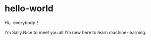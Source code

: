 # hello-world

Hi，everybody！

I'm Sally.Nice to meet you all.I'm new here to learn machine-learning.
